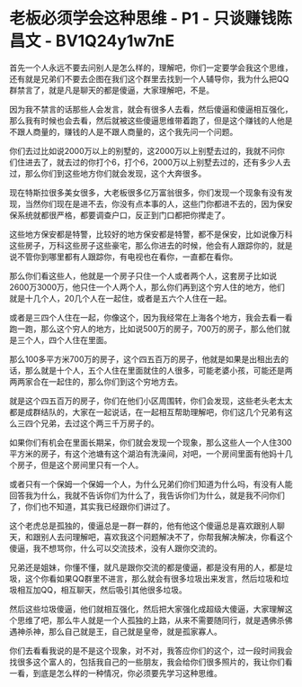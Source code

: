# 老板必须学会这种思维 - P1 - 只谈赚钱陈昌文 - BV1Q24y1w7nE

首先一个人永远不要去问别人是怎么样的，理解吧，你们一定要学会我这个思维，还有就是兄弟们不要去企图在我们这个群里去找到一个人辅导你，我为什么把QQ群禁言了，就是凡是聊天的都是傻逼，大家理解吧，不是。

因为我不禁言的话那些人会发言，就会有很多人去看，然后傻逼和傻逼相互强化，那么我有时候也会去看，然后就被这些傻逼思维带着跑了，但是这个赚钱的人他是不跟人商量的，赚钱的人是不跟人商量的，这个我先问一个问题。

你们去过比如说2000万以上的别墅的，这2000万以上别墅去过的，我就不问你们住进去了，就去过的你打个6，打个6，2000万以上别墅去过的，还有多少人去过，那么你们到这些地方你们就会发现，这个大奔很多。

现在特斯拉很多美女很多，大老板很多亿万富翁很多，你们发现一个现象有没有发现，当然你们现在是进不去，你没有点本事的人，这些门你都进不去的，因为保安保系统就都很严格，都要调查户口，反正到门口都把你撵走了。

这些地方保安都是特警，比较好的地方保安都是特警，都不是保安，比如说像万科这些房子，万科这些房子这些豪宅，那么你进去的时候，他会有人跟踪你的，就是说不管你到哪里都有人跟踪你，有电视也在看你，一直都在看你。

那么你们看这些人，他就是一个房子只住一个人或者两个人，这套房子比如说2600万3000万，他只住一个人两个人，那么你们再到这个穷人住的地方，他们就是十几个人，20几个人在一起住，或者是五六个人住在一起。

或者是三四个人住在一起，你像这个，因为我经常在上海各个地方，我会去看一看跑一跑，那么这个穷人的地方，比如说500万的房子，700万的房子，那么他们就是三个人，四个人住在里面。

那么100多平方米700万的房子，这个四五百万的房子，他就是如果是出租出去的话，那么就是十个人，五个人住在里面就住的人很多，可能老婆小孩，可能还是两两两家合在一起住的，那么你们到这个穷地方去。

就是这个四五百万的房子，你们在他们小区周围转，你们会发现，这些老头老太太都是成群结队的，大家在一起说话，在一起相互帮助理解吧，你们这几个兄弟有这么三四个兄弟，去过这个两三千万房子的。

如果你们有机会在里面长期呆，你们就会发现一个现象，那么这些人一个人住300平方米的房子，有这个池塘有这个湖泊有洗澡间，对吧，一个房间里面有他妈十几个房子，但是这个房间里只有一个人。

或者只有一个保姆一个保姆一个人，为什么兄弟们你们知道为什么吗，有没有人能回答我为什么，我就不告诉你们为什么了，我告诉你们为什么，就是我不问你们了，你们也不知道，其实我已经跟你们讲过了。

这个老虎总是孤独的，傻逼总是一群一群的，他有他这个傻逼总是喜欢跟别人聊天，和跟别人去问理解吧，喜欢我这个问题解决不了，你帮我解决解决，你看这个傻逼，我不想骂你，什么可以交流技术，没有人跟你交流的。

兄弟还是姐妹，你懂不懂，就凡是跟你交流的都是傻逼，都是没有用的人，都是垃圾，这个你看如果QQ群里不进言，那么就会有很多垃圾出来发言，然后垃圾和垃圾相互加QQ，相互聊天，然后吸引其他很多垃圾。

然后这些垃圾傻逼，他们就相互强化，然后把大家强化成超级大傻逼，大家理解这个思维了吧，那么牛人就是一个人孤独的上路，从来不需要随同行，就是遇佛杀佛遇神杀神，那么自己就是王，自己就是皇帝，就是孤家寡人。

你们去看看我说的是不是这个现象，对不对，我答应你们的这个，过一段时间我会找很多这个富人的，包括我自己的一些朋友，我会给你们很多照片的，我让你们看一看，到底是怎么样的一种情况，你必须要先学习这种思维。

